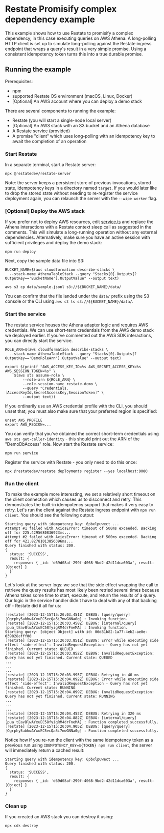 # Restate Promisify complex dependency example

This example shows how to use Restate to promisify a complex dependency, in this case executing queries on AWS Athena.
A long-polling HTTP client is set up to simulate long-polling against the Restate ingress endpoint that wraps a query's
result in a very simple promise. Using a consistent idempotency token turns this into a true durable promise.

## Running the example

Prerequisites:

- npm
- supported Restate OS environment (macOS, Linux, Docker)
- [Optional] An AWS account where you can deploy a demo stack

There are several components to running the example:

- Restate (you will start a single-node local server)
- [Optional] An AWS stack with an S3 bucket and an Athena database
- A Restate service (provided)
- A promise "client" which uses long-polling with an idempotency key to await the completion of an operation

### Start Restate

In a separate terminal, start a Restate server:

```shell
npx @restatedev/restate-server
```

Note: the server keeps a persistent store of previous invocations, stored state, idempotency keys in a directory named
`target`. If you would later like to drop the stored state without needing to re-register the service deployment again,
you can relaunch the server with the `--wipe worker` flag.  

### [Optional] Deploy the AWS stack

If you prefer not to deploy AWS resources, edit [service.ts](src/service.ts) and replace the Athena interactions with a
Restate context sleep call as suggested in the comments. This will simulate a long-running operation without any
external dependencies. Alternatively, make sure you have an active session with sufficient privileges and deploy the
demo stack:

```shell
npm run deploy
```

Next, copy the sample data file into S3:

```shell
BUCKET_NAME=$(aws cloudformation describe-stacks \
  --stack-name AthenaTableStack --query "Stacks[0].Outputs[?OutputKey=='BucketName'].OutputValue" --output text)

aws s3 cp data/sample.jsonl s3://${BUCKET_NAME}/data/
```

You can confirm that the file landed under the `data/` prefix using the S3 console or the CLI using
`aws s3 ls s3://${BUCKET_NAME}/data/`.

### Start the service

The restate service houses the Athena adapter logic and requires AWS credentials. We can use short-term credentials from
the AWS demo stack we deployed earlier. If you've commented out the AWS SDK interactions, you can directly start the
service.

```shell
ROLE_ARN=$(aws cloudformation describe-stacks \
  --stack-name AthenaTableStack --query "Stacks[0].Outputs[?OutputKey=='DemoRoleArn'].OutputValue" --output text)

export $(printf "AWS_ACCESS_KEY_ID=%s AWS_SECRET_ACCESS_KEY=%s AWS_SESSION_TOKEN=%s" \
    $(aws sts assume-role \
        --role-arn ${ROLE_ARN} \
        --role-session-name restate-demo \
        --query "Credentials.[AccessKeyId,SecretAccessKey,SessionToken]" \
        --output text))
```

If you ordinarily use an AWS credential profile with the CLI, you should unset that; you must also make sure that your
preferred region is specified:

```shell
unset AWS_PROFILE
export AWS_REGION=...
```

You can verify that you've obtained the correct short-term credentials using `aws sts get-caller-identity` - this should
print out the ARN of the "DemoDbAccess" role. Now start the Restate service:

```shell
npm run service
```

Register the service with Restate - you only need to do this once:

```shell
npx @restatedev/restate deployments register --yes localhost:9080
```

### Run the client

To make the example more interesting, we set a relatively short timeout on the client connection which causes us to
disconnect and retry. This demonstrates the built-in idempotency support that makes it very easy to retry. Let's run the
client against the Restate ingress endpoint with `npm run client`. You should see the following output:

```
Starting query with idempotency key: 6pbxlpuwect ...
Attempt #1 failed with AxiosError: timeout of 500ms exceeded. Backing off for 225.4295680836923ms...
Attempt #2 failed with AxiosError: timeout of 500ms exceeded. Backing off for 421.82781013856396ms...
Query finished with status: 200.
{
  status: 'SUCCESS',
  result: {
    response: { _id: 'd69d08af-299f-4068-9bd2-42d11dca603a', result: [Object] }
  }
}
```

Let's look at the server logs: we see that the side effect wrapping the call to retrieve the query results has most
likely been retried several times because Athena takes some time to start, execute, and return the results of a query.
Our logic in the service handler didn't have to deal with any of that backing off - Restate did it all for us:

```
[restate] [2023-12-15T15:20:03.451Z] DEBUG: [query/query] [Ogrphy5abhwAYxuEC5ecQa5i7mwGNNa0g] : Invoking function.
[restate] [2023-12-15T15:20:03.458Z] DEBUG: [internal/query] [pua_tEavBlwAYxuEC58fyigRM4drFneMA] : Invoking function.
Starting query: [object Object] with id: 06d81b82-1a77-4eb2-ae0e-039828efff08
[restate] [2023-12-15T15:20:03.851Z] DEBUG: Error while executing side effect 'side-effect': InvalidRequestException - Query has not yet finished. Current state: QUEUED
[restate] [2023-12-15T15:20:03.852Z] DEBUG: InvalidRequestException: Query has not yet finished. Current state: QUEUED
...
...
...
[restate] [2023-12-15T15:20:03.995Z] DEBUG: Retrying in 40 ms
[restate] [2023-12-15T15:20:04.092Z] DEBUG: Error while executing side effect 'side-effect': InvalidRequestException - Query has not yet finished. Current state: RUNNING
[restate] [2023-12-15T15:20:04.099Z] DEBUG: InvalidRequestException: Query has not yet finished. Current state: RUNNING
...
...
...
[restate] [2023-12-15T15:20:04.452Z] DEBUG: Retrying in 320 ms
[restate] [2023-12-15T15:20:04.882Z] DEBUG: [internal/query] [pua_tEavBlwAYxuEC58fyigRM4drFneMA] : Function completed successfully.
[restate] [2023-12-15T15:20:04.905Z] DEBUG: [query/query] [Ogrphy5abhwAYxuEC5ecQa5i7mwGNNa0g] : Function completed successfully.
```

Notice how if you re-run the client with the same idempotency token as a previous run using `IDEMPOTENCY_KEY=${TOKEN} npm run client`,
the server will immediately return a cached result:

```
Starting query with idempotency key: 6pbxlpuwect ...
Query finished with status: 200.
{
  status: 'SUCCESS',
  result: {
    response: { _id: 'd69d08af-299f-4068-9bd2-42d11dca603a', result: [Object] }
  }
}
```

### Clean up

If you created an AWS stack you can destroy it using:

```shell
npx cdk destroy
```
